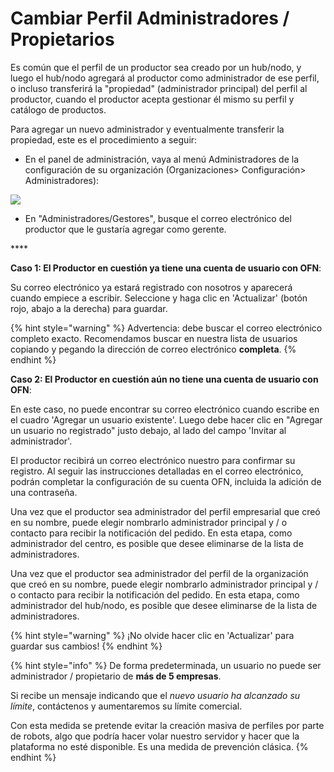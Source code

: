 # Cambiar Perfil Administradores / Propietarios

Es común que el perfil de un productor sea creado por un hub/nodo, y luego el hub/nodo agregará al productor como administrador de ese perfil, o incluso transferirá la "propiedad" \(administrador principal\) del perfil al productor, cuando el productor acepta gestionar él mismo su perfil y catálogo de productos.

Para agregar un nuevo administrador y eventualmente transferir la propiedad, este es el procedimiento a seguir:

* En el panel de administración, vaya al menú Administradores de la configuración de su organización \(Organizaciones&gt; Configuración&gt; Administradores\):

![](../../.gitbook/assets/changeowner.jpg)

* En "Administradores/Gestores", busque el correo electrónico del productor que le gustaría agregar como gerente.

\*\*\*\*

**Caso 1: El Productor en cuestión ya tiene una cuenta de usuario con OFN**:

Su correo electrónico ya estará registrado con nosotros y aparecerá cuando empiece a escribir. Seleccione y haga clic en 'Actualizar' \(botón rojo, abajo a la derecha\) para guardar.

{% hint style="warning" %}
Advertencia: debe buscar el correo electrónico completo exacto. Recomendamos buscar en nuestra lista de usuarios copiando y pegando la dirección de correo electrónico **completa**.
{% endhint %}

**Caso 2: El Productor en cuestión aún no tiene una cuenta de usuario con OFN**:

En este caso, no puede encontrar su correo electrónico cuando escribe en el cuadro 'Agregar un usuario existente'. Luego debe hacer clic en "Agregar un usuario no registrado" justo debajo, al lado del campo 'Invitar al administrador'.

El productor recibirá un correo electrónico nuestro para confirmar su registro. Al seguir las instrucciones detalladas en el correo electrónico, podrán completar la configuración de su cuenta OFN, incluida la adición de una contraseña.

Una vez que el productor sea administrador del perfil empresarial que creó en su nombre, puede elegir nombrarlo administrador principal y / o contacto para recibir la notificación del pedido. En esta etapa, como administrador del centro, es posible que desee eliminarse de la lista de administradores.

Una vez que el productor sea administrador del perfil de la organización que creó en su nombre, puede elegir nombrarlo administrador principal y / o contacto para recibir la notificación del pedido. En esta etapa, como administrador del hub/nodo, es posible que desee eliminarse de la lista de administradores. 

{% hint style="warning" %}
¡No olvide hacer clic en 'Actualizar' para guardar sus cambios!
{% endhint %}

{% hint style="info" %}
De forma predeterminada, un usuario no puede ser administrador / propietario de **más de 5 empresas**.

Si recibe un mensaje indicando que el _nuevo usuario ha alcanzado su límite_, contáctenos y aumentaremos su límite comercial.

Con esta medida se pretende evitar la creación masiva de perfiles por parte de robots, algo que podría hacer volar nuestro servidor y hacer que la plataforma no esté disponible. Es una medida de prevención clásica.
{% endhint %}

